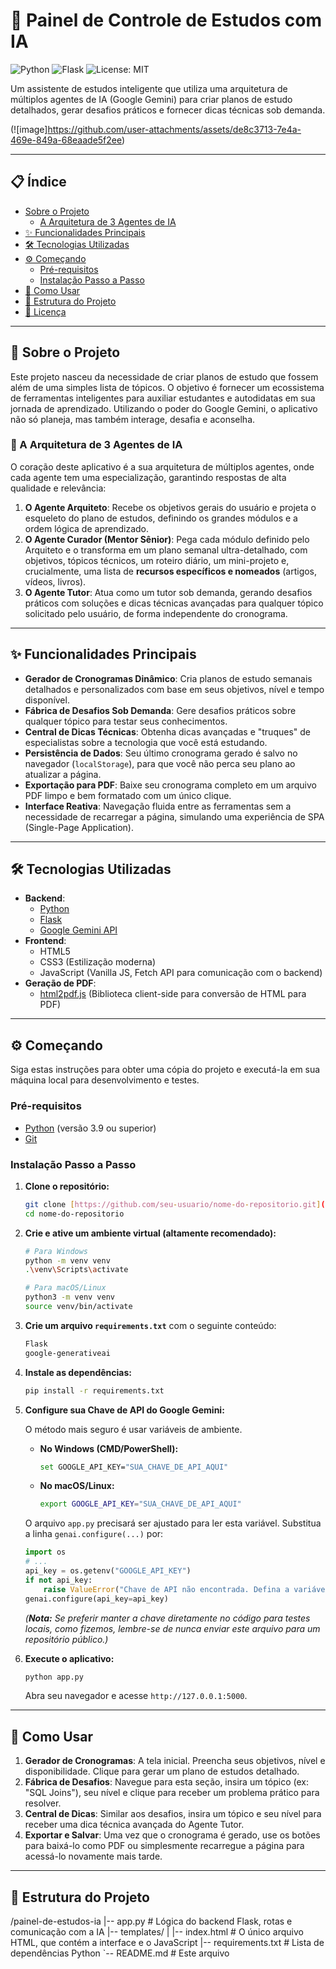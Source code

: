 # 🚀 Painel de Controle de Estudos com IA

![Python](https://img.shields.io/badge/Python-3.9%2B-blue?style=for-the-badge&logo=python)
![Flask](https://img.shields.io/badge/Flask-2.0%2B-black?style=for-the-badge&logo=flask)
![License: MIT](https://img.shields.io/badge/License-MIT-yellow.svg?style=for-the-badge)

Um assistente de estudos inteligente que utiliza uma arquitetura de múltiplos agentes de IA (Google Gemini) para criar planos de estudo detalhados, gerar desafios práticos e fornecer dicas técnicas sob demanda.

(![image]https://github.com/user-attachments/assets/de8c3713-7e4a-469e-849a-68eaade5f2ee)

---

## 📋 Índice

- [Sobre o Projeto](#-sobre-o-projeto)
  - [A Arquitetura de 3 Agentes de IA](#-a-arquitetura-de-3-agentes-de-ia)
- [✨ Funcionalidades Principais](#-funcionalidades-principais)
- [🛠️ Tecnologias Utilizadas](#️-tecnologias-utilizadas)
- [⚙️ Começando](#️-começando)
  - [Pré-requisitos](#pré-requisitos)
  - [Instalação Passo a Passo](#instalação-passo-a-passo)
- [🚀 Como Usar](#-como-usar)
- [📂 Estrutura do Projeto](#-estrutura-do-projeto)
- [📄 Licença](#-licença)

---

## 📖 Sobre o Projeto

Este projeto nasceu da necessidade de criar planos de estudo que fossem além de uma simples lista de tópicos. O objetivo é fornecer um ecossistema de ferramentas inteligentes para auxiliar estudantes e autodidatas em sua jornada de aprendizado. Utilizando o poder do Google Gemini, o aplicativo não só planeja, mas também interage, desafia e aconselha.

### 🤖 A Arquitetura de 3 Agentes de IA

O coração deste aplicativo é a sua arquitetura de múltiplos agentes, onde cada agente tem uma especialização, garantindo respostas de alta qualidade e relevância:

1.  **O Agente Arquiteto**: Recebe os objetivos gerais do usuário e projeta o esqueleto do plano de estudos, definindo os grandes módulos e a ordem lógica de aprendizado.
2.  **O Agente Curador (Mentor Sênior)**: Pega cada módulo definido pelo Arquiteto e o transforma em um plano semanal ultra-detalhado, com objetivos, tópicos técnicos, um roteiro diário, um mini-projeto e, crucialmente, uma lista de **recursos específicos e nomeados** (artigos, vídeos, livros).
3.  **O Agente Tutor**: Atua como um tutor sob demanda, gerando desafios práticos com soluções e dicas técnicas avançadas para qualquer tópico solicitado pelo usuário, de forma independente do cronograma.

---

## ✨ Funcionalidades Principais

-   **Gerador de Cronogramas Dinâmico**: Cria planos de estudo semanais detalhados e personalizados com base em seus objetivos, nível e tempo disponível.
-   **Fábrica de Desafios Sob Demanda**: Gere desafios práticos sobre qualquer tópico para testar seus conhecimentos.
-   **Central de Dicas Técnicas**: Obtenha dicas avançadas e "truques" de especialistas sobre a tecnologia que você está estudando.
-   **Persistência de Dados**: Seu último cronograma gerado é salvo no navegador (`localStorage`), para que você não perca seu plano ao atualizar a página.
-   **Exportação para PDF**: Baixe seu cronograma completo em um arquivo PDF limpo e bem formatado com um único clique.
-   **Interface Reativa**: Navegação fluida entre as ferramentas sem a necessidade de recarregar a página, simulando uma experiência de SPA (Single-Page Application).

---

## 🛠️ Tecnologias Utilizadas

-   **Backend**:
    -   [Python](https://www.python.org/)
    -   [Flask](https://flask.palletsprojects.com/)
    -   [Google Gemini API](https://ai.google.dev/gemini-api)
-   **Frontend**:
    -   HTML5
    -   CSS3 (Estilização moderna)
    -   JavaScript (Vanilla JS, Fetch API para comunicação com o backend)
-   **Geração de PDF**:
    -   [html2pdf.js](https://github.com/eKoopmans/html2pdf.js/) (Biblioteca client-side para conversão de HTML para PDF)

---

## ⚙️ Começando

Siga estas instruções para obter uma cópia do projeto e executá-la em sua máquina local para desenvolvimento e testes.

### Pré-requisitos

-   [Python](https://www.python.org/downloads/) (versão 3.9 ou superior)
-   [Git](https://git-scm.com/)

### Instalação Passo a Passo

1.  **Clone o repositório:**
    ```sh
    git clone [https://github.com/seu-usuario/nome-do-repositorio.git](https://github.com/seu-usuario/nome-do-repositorio.git)
    cd nome-do-repositorio
    ```

2.  **Crie e ative um ambiente virtual (altamente recomendado):**
    ```sh
    # Para Windows
    python -m venv venv
    .\venv\Scripts\activate

    # Para macOS/Linux
    python3 -m venv venv
    source venv/bin/activate
    ```

3.  **Crie um arquivo `requirements.txt`** com o seguinte conteúdo:
    ```txt
    Flask
    google-generativeai
    ```

4.  **Instale as dependências:**
    ```sh
    pip install -r requirements.txt
    ```

5.  **Configure sua Chave de API do Google Gemini:**

    O método mais seguro é usar variáveis de ambiente.

    -   **No Windows (CMD/PowerShell):**
        ```sh
        set GOOGLE_API_KEY="SUA_CHAVE_DE_API_AQUI"
        ```
    -   **No macOS/Linux:**
        ```sh
        export GOOGLE_API_KEY="SUA_CHAVE_DE_API_AQUI"
        ```

    O arquivo `app.py` precisará ser ajustado para ler esta variável. Substitua a linha `genai.configure(...)` por:
    ```python
    import os
    # ...
    api_key = os.getenv("GOOGLE_API_KEY")
    if not api_key:
        raise ValueError("Chave de API não encontrada. Defina a variável de ambiente GOOGLE_API_KEY.")
    genai.configure(api_key=api_key)
    ```
    *(**Nota:** Se preferir manter a chave diretamente no código para testes locais, como fizemos, lembre-se de nunca enviar este arquivo para um repositório público.)*

6.  **Execute o aplicativo:**
    ```sh
    python app.py
    ```

    Abra seu navegador e acesse `http://127.0.0.1:5000`.

---

## 🚀 Como Usar

1.  **Gerador de Cronogramas**: A tela inicial. Preencha seus objetivos, nível e disponibilidade. Clique para gerar um plano de estudos detalhado.
2.  **Fábrica de Desafios**: Navegue para esta seção, insira um tópico (ex: "SQL Joins"), seu nível e clique para receber um problema prático para resolver.
3.  **Central de Dicas**: Similar aos desafios, insira um tópico e seu nível para receber uma dica técnica avançada do Agente Tutor.
4.  **Exportar e Salvar**: Uma vez que o cronograma é gerado, use os botões para baixá-lo como PDF ou simplesmente recarregue a página para acessá-lo novamente mais tarde.

---

## 📂 Estrutura do Projeto

/painel-de-estudos-ia
|-- app.py              # Lógica do backend Flask, rotas e comunicação com a IA
|-- templates/
|   |-- index.html      # O único arquivo HTML, que contém a interface e o JavaScript
|-- requirements.txt    # Lista de dependências Python
`-- README.md           # Este arquivo

